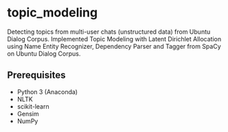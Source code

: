 # topic_modeling

Detecting topics from multi-user chats (unstructured data) from Ubuntu Dialog Corpus.
Implemented Topic Modeling with Latent Dirichlet Allocation using Name Entity Recognizer,
Dependency Parser and Tagger from SpaCy on Ubuntu Dialog Corpus.


## Prerequisites

- Python 3 (Anaconda)
- NLTK
- scikit-learn
- Gensim
- NumPy
